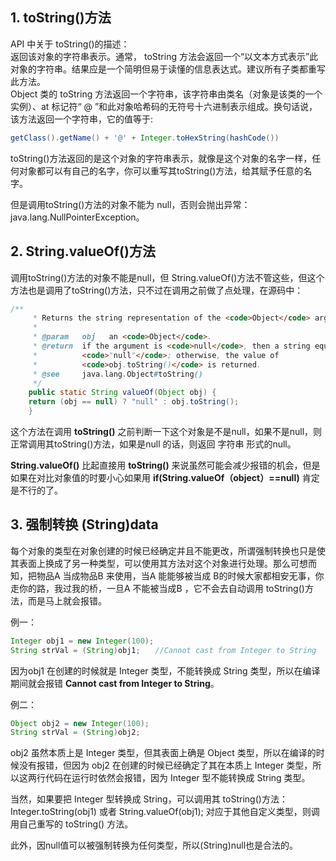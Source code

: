 ## 1. toString()方法  
API 中关于 toString()的描述：  
返回该对象的字符串表示。通常， toString 方法会返回一个“以文本方式表示”此对象的字符串。结果应是一个简明但易于读懂的信息表达式。建议所有子类都重写此方法。  
Object 类的 toString 方法返回一个字符串，该字符串由类名（对象是该类的一个实例）、at 标记符“ @ ”和此对象哈希码的无符号十六进制表示组成。换句话说，该方法返回一个字符串，它的值等于:  
```java
getClass().getName() + '@' + Integer.toHexString(hashCode())
```
toString()方法返回的是这个对象的字符串表示，就像是这个对象的名字一样，任何对象都可以有自己的名字，你可以重写其toString()方法，给其赋予任意的名字。

但是调用toString()方法的对象不能为 null，否则会抛出异常：java.lang.NullPointerException。
  
## 2. String.valueOf()方法
调用toString()方法的对象不能是null，但 String.valueOf()方法不管这些，但这个方法也是调用了toString()方法，只不过在调用之前做了点处理，在源码中：
```java
/**
     * Returns the string representation of the <code>Object</code> argument.
     *
     * @param   obj   an <code>Object</code>.
     * @return  if the argument is <code>null</code>, then a string equal to
     *          <code>"null"</code>; otherwise, the value of
     *          <code>obj.toString()</code> is returned.
     * @see     java.lang.Object#toString()
     */
    public static String valueOf(Object obj) {
    return (obj == null) ? "null" : obj.toString();
    }
```
这个方法在调用 **toString()** 之前判断一下这个对象是不是null，如果不是null，则正常调用其toString()方法，如果是null 的话，则返回 字符串 形式的null。

**String.valueOf()** 比起直接用 **toString()** 来说虽然可能会减少报错的机会，但是如果在对比对象值的时要小心如果用 **if(String.valueOf（object）==null)** 肯定是不行的了。

## 3. 强制转换 (String)data
每个对象的类型在对象创建的时候已经确定并且不能更改，所谓强制转换也只是使其表面上换成了另一种类型，可以使用其方法对这个对象进行处理。那么可想而知，把物品A 当成物品B 来使用，当A 能能够被当成 B的时候大家都相安无事，你走你的路，我过我的桥，一旦A 不能被当成B ，它不会去自动调用 toString()方法，而是马上就会报错。  
  
例一：
```java
Integer obj1 = new Integer(100);
String strVal = (String)obj1;　　//Cannot cast from Integer to String
```
因为obj1 在创建的时候就是 Integer 类型，不能转换成 String 类型，所以在编译期间就会报错 **Cannot cast from Integer to String**。
  
例二：
```java
Object obj2 = new Integer(100);
String strVal = (String)obj2;
```
obj2 虽然本质上是 Integer 类型，但其表面上确是 Object 类型，所以在编译的时候没有报错，但因为 obj2 在创建的时候已经确定了其在本质上 Integer 类型，所以这两行代码在运行时依然会报错，因为 Integer 型不能转换成 String 类型。

当然，如果要把 Integer 型转换成 String，可以调用其 toString()方法：Integer.toString(obj1) 或者 String.valueOf(obj1); 对应于其他自定义类型，则调用自己重写的 toString() 方法。

此外，因null值可以被强制转换为任何类型，所以(String)null也是合法的。
